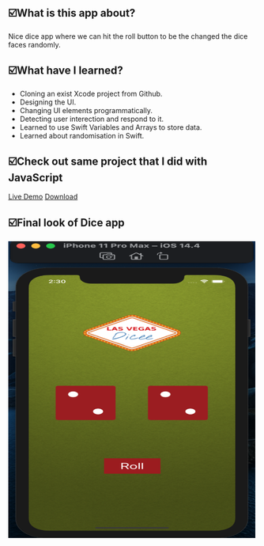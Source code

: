 <h2>☑️What is this app about?</h2>
<p>Nice dice app where we can hit the roll button to be the changed the dice faces randomly. </p>
<h2>☑️What have I learned?</h2>
<ul>
  <li>Cloning an exist Xcode project from Github.</li>
  <li>Designing the UI.</li>
  <li>Changing UI elements programmatically.</li>
  <li>Detecting user interection and respond to it.</li>
  <li>Learned to use Swift Variables and Arrays to store data.</li>
  <li>Learned about randomisation in Swift.</li>
</ul>
<h2>☑️Check out same project that I did with JavaScript</h2>
<a href="https://nigorafayzullaeva.github.io/DiceGame/"<h3>Live Demo</h3></a>
<a href="https://github.com/NigoraFayzullaeva/DiceGame"<h3>Download</h3></a>
<h2>☑️Final look of Dice app</h2>
<img src="diceIOS.png" alt="Dice" width="500" height="600">
